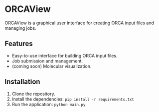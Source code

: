 # ORCAView

ORCAView is a graphical user interface for creating ORCA input files and managing jobs.

## Features

- Easy-to-use interface for building ORCA input files.
- Job submission and management.
- (coming soon) Molecular visualization.

## Installation

1. Clone the repository.
2. Install the dependencies: `pip install -r requirements.txt`
3. Run the application: `python main.py`

